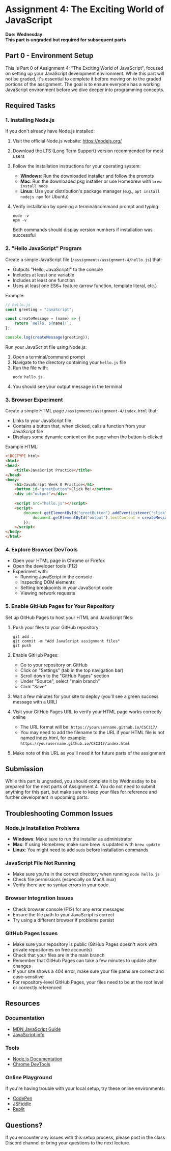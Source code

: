 # Assignment 4: The Exciting World of JavaScript
**Due: Wednesday**  
**This part is ungraded but required for subsequent parts**

## Part 0 - Environment Setup
This is Part 0 of Assignment 4: "The Exciting World of JavaScript", focused on setting up your JavaScript development environment. While this part will not be graded, it's essential to complete it before moving on to the graded portions of the assignment. The goal is to ensure everyone has a working JavaScript environment before we dive deeper into programming concepts.

## Required Tasks

### 1. Installing Node.js
If you don't already have Node.js installed:

1. Visit the official Node.js website: https://nodejs.org/
2. Download the LTS (Long Term Support) version recommended for most users
3. Follow the installation instructions for your operating system:
   - **Windows**: Run the downloaded installer and follow the prompts
   - **Mac**: Run the downloaded pkg installer or use Homebrew with `brew install node`
   - **Linux**: Use your distribution's package manager (e.g., `apt install nodejs npm` for Ubuntu)

4. Verify installation by opening a terminal/command prompt and typing:
   ```
   node -v
   npm -v
   ```
   
   Both commands should display version numbers if installation was successful

### 2. "Hello JavaScript" Program
Create a simple JavaScript file (`/assignments/assignment-4/hello.js`) that:
- Outputs "Hello, JavaScript!" to the console
- Includes at least one variable
- Includes at least one function 
- Uses at least one ES6+ feature (arrow function, template literal, etc.)

Example:
```javascript
// hello.js
const greeting = "JavaScript";

const createMessage = (name) => {
    return `Hello, ${name}!`;
};

console.log(createMessage(greeting));
```

Run your JavaScript file using Node.js:
1. Open a terminal/command prompt
2. Navigate to the directory containing your `hello.js` file
3. Run the file with:
   ```
   node hello.js
   ```
4. You should see your output message in the terminal

### 3. Browser Experiment
Create a simple HTML page `/assignments/assignment-4/index.html` that:
- Links to your JavaScript file
- Contains a button that, when clicked, calls a function from your JavaScript file
- Displays some dynamic content on the page when the button is clicked

Example HTML:
```html
<!DOCTYPE html>
<html>
<head>
    <title>JavaScript Practice</title>
</head>
<body>
    <h1>JavaScript Week 0 Practice</h1>
    <button id="greetButton">Click Me!</button>
    <div id="output"></div>
    
    <script src="hello.js"></script>
    <script>
        document.getElementById("greetButton").addEventListener("click", function() {
            document.getElementById("output").textContent = createMessage("JavaScript");
        });
    </script>
</body>
</html>
```

### 4. Explore Browser DevTools
- Open your HTML page in Chrome or Firefox
- Open the developer tools (F12)
- Experiment with:
  - Running JavaScript in the console
  - Inspecting DOM elements
  - Setting breakpoints in your JavaScript code
  - Viewing network requests

### 5. Enable GitHub Pages for Your Repository
Set up GitHub Pages to host your HTML and JavaScript files:

1. Push your files to your GitHub repository:
   ```
   git add .
   git commit -m "Add JavaScript assignment files"
   git push
   ```

2. Enable GitHub Pages:
   - Go to your repository on GitHub
   - Click on "Settings" (tab in the top navigation bar)
   - Scroll down to the "GitHub Pages" section
   - Under "Source", select "main branch" 
   - Click "Save"

3. Wait a few minutes for your site to deploy (you'll see a green success message with a URL)

4. Visit your GitHub Pages URL to verify your HTML page works correctly online
   - The URL format will be: `https://yourusername.github.io/CSC317/`
   - You may need to add the filename to the URL if your HTML file is not named index.html, for example: `https://yourusername.github.io/CSC317/index.html`

5. Make note of this URL as you'll need it for future parts of the assignment

## Submission
While this part is ungraded, you should complete it by Wednesday to be prepared for the next parts of Assignment 4. You do not need to submit anything for this part, but make sure to keep your files for reference and further development in upcoming parts.

## Troubleshooting Common Issues

### Node.js Installation Problems
- **Windows**: Make sure to run the installer as administrator
- **Mac**: If using Homebrew, make sure brew is updated with `brew update`
- **Linux**: You might need to add `sudo` before installation commands

### JavaScript File Not Running
- Make sure you're in the correct directory when running `node hello.js`
- Check file permissions (especially on Mac/Linux)
- Verify there are no syntax errors in your code

### Browser Integration Issues
- Check browser console (F12) for any error messages
- Ensure the file path to your JavaScript is correct
- Try using a different browser if problems persist

### GitHub Pages Issues
- Make sure your repository is public (GitHub Pages doesn't work with private repositories on free accounts)
- Check that your files are in the main branch
- Remember that GitHub Pages can take a few minutes to update after changes
- If your site shows a 404 error, make sure your file paths are correct and case-sensitive
- For repository-level GitHub Pages, your files need to be at the root level or correctly referenced

## Resources

### Documentation
- [MDN JavaScript Guide](https://developer.mozilla.org/en-US/docs/Web/JavaScript/Guide)
- [JavaScript.info](https://javascript.info/)

### Tools
- [Node.js Documentation](https://nodejs.org/en/docs/)
- [Chrome DevTools](https://developers.google.com/web/tools/chrome-devtools)

### Online Playground
If you're having trouble with your local setup, try these online environments:
- [CodePen](https://codepen.io/)
- [JSFiddle](https://jsfiddle.net/)
- [Replit](https://replit.com/)

## Questions?
If you encounter any issues with this setup process, please post in the class Discord channel or bring your questions to the next lecture.